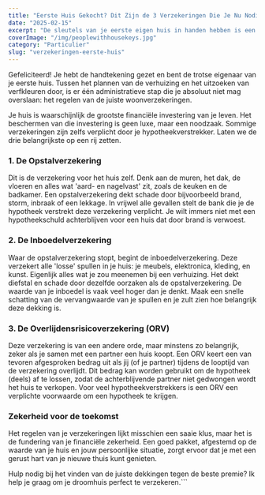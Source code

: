 ```yaml
---
title: "Eerste Huis Gekocht? Dit Zijn de 3 Verzekeringen Die Je Nu Nodig Hebt"
date: "2025-02-15"
excerpt: "De sleutels van je eerste eigen huis in handen hebben is een droom die uitkomt. Zorg ervoor dat je deze droom goed beschermt vanaf dag één."
coverImage: "/img/peoplewithhousekeys.jpg"
category: "Particulier"
slug: "verzekeringen-eerste-huis"
---
```


Gefeliciteerd! Je hebt de handtekening gezet en bent de trotse eigenaar van je eerste huis. Tussen het plannen van de verhuizing en het uitzoeken van verfkleuren door, is er één administratieve stap die je absoluut niet mag overslaan: het regelen van de juiste woonverzekeringen.

Je huis is waarschijnlijk de grootste financiële investering van je leven. Het beschermen van die investering is geen luxe, maar een noodzaak. Sommige verzekeringen zijn zelfs verplicht door je hypotheekverstrekker. Laten we de drie belangrijkste op een rij zetten.

### 1. De Opstalverzekering

Dit is de verzekering voor het huis zelf. Denk aan de muren, het dak, de vloeren en alles wat 'aard- en nagelvast' zit, zoals de keuken en de badkamer. Een opstalverzekering dekt schade door bijvoorbeeld brand, storm, inbraak of een lekkage. In vrijwel alle gevallen stelt de bank die je de hypotheek verstrekt deze verzekering verplicht. Je wilt immers niet met een hypotheekschuld achterblijven voor een huis dat door brand is verwoest.

### 2. De Inboedelverzekering

Waar de opstalverzekering stopt, begint de inboedelverzekering. Deze verzekert alle 'losse' spullen in je huis: je meubels, elektronica, kleding, en kunst. Eigenlijk alles wat je zou meenemen bij een verhuizing. Het dekt diefstal en schade door dezelfde oorzaken als de opstalverzekering. De waarde van je inboedel is vaak veel hoger dan je denkt. Maak een snelle schatting van de vervangwaarde van je spullen en je zult zien hoe belangrijk deze dekking is.

### 3. De Overlijdensrisicoverzekering (ORV)

Deze verzekering is van een andere orde, maar minstens zo belangrijk, zeker als je samen met een partner een huis koopt. Een ORV keert een van tevoren afgesproken bedrag uit als jij (of je partner) tijdens de looptijd van de verzekering overlijdt. Dit bedrag kan worden gebruikt om de hypotheek (deels) af te lossen, zodat de achterblijvende partner niet gedwongen wordt het huis te verkopen. Voor veel hypotheekverstrekkers is een ORV een verplichte voorwaarde om een hypotheek te krijgen.

### Zekerheid voor de toekomst

Het regelen van je verzekeringen lijkt misschien een saaie klus, maar het is de fundering van je financiële zekerheid. Een goed pakket, afgestemd op de waarde van je huis en jouw persoonlijke situatie, zorgt ervoor dat je met een gerust hart van je nieuwe thuis kunt genieten.

Hulp nodig bij het vinden van de juiste dekkingen tegen de beste premie? Ik help je graag om je droomhuis perfect te verzekeren.```
